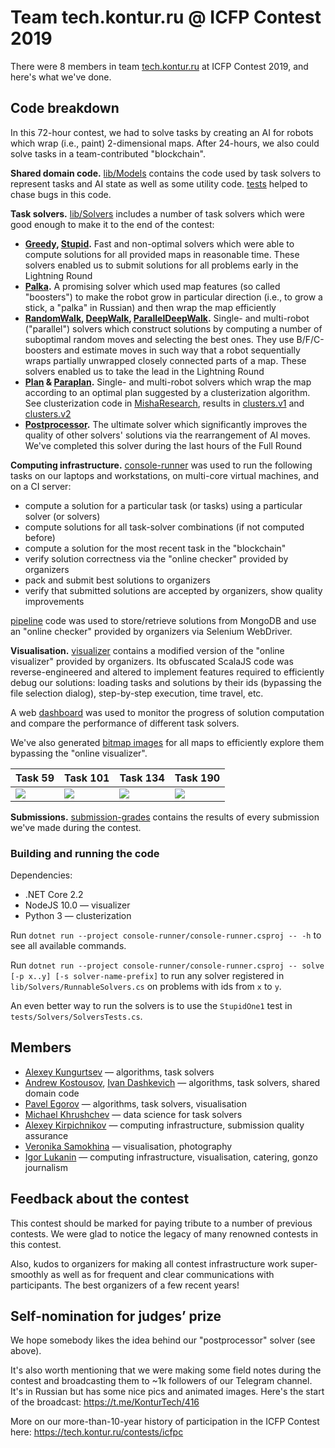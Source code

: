 # Team tech.kontur.ru @ ICFP Contest 2019

There were 8 members in team [tech.kontur.ru](https://tech.kontur.ru) at ICFP Contest 2019, and here's what we've done.

## Code breakdown

In this 72-hour contest, we had to solve tasks by creating an AI for robots which wrap (i.e., paint) 2-dimensional maps. After 24-hours, we also could solve tasks in a team-contributed "blockchain". 

**Shared domain code.** [lib/Models](./lib/Models) contains the code used by task solvers to represent tasks and AI state as well as some utility code. [tests](./tests/) helped to chase bugs in this code.

**Task solvers.** [lib/Solvers](./lib/Solvers) includes a number of task solvers which were good enough to make it to the end of the contest:

* **[Greedy](./lib/Solvers/GreedySolver.cs), [Stupid](./lib/Solvers/StupidSolver.cs).** Fast and non-optimal solvers which were able to compute solutions for all provided maps in reasonable time. These solvers enabled us to submit solutions for all problems early in the Lightning Round
* **[Palka](./lib/Solvers/PalkaSolver.cs).** A promising solver which used map features (so called "boosters") to make the robot grow in particular direction (i.e., to grow a stick, a "palka" in Russian) and then wrap the map efficiently 
* **[RandomWalk](./lib/Solvers/RandomWalk/RandomWalkSolver.cs), [DeepWalk](./lib/Solvers/RandomWalk/DeepWalkSolver.cs), [ParallelDeepWalk](./lib/Solvers/RandomWalk/ParallelDeepWalkSolver.cs).** Single- and multi-robot ("parallel") solvers which construct solutions by computing a number of suboptimal random moves and selecting the best ones. They use B/F/C-boosters and estimate moves in such way that a robot sequentially wraps partially unwrapped closely connected parts of a map. These solvers enabled us to take the lead in the Lightning Round
* **[Plan](./lib/Solvers/RandomWalk/PlanSolver.cs) & [Paraplan](./lib/Solvers/RandomWalk/ParallelPlanSolver.cs).** Single- and multi-robot solvers which wrap the map according to an optimal plan suggested by a clusterization algorithm. See clusterization code in [MishaResearch](./MishaResearch/), results in [clusters.v1](./clusters.v1/) and [clusters.v2](./clusters.v2/)
* **[Postprocessor](./lib/Solvers/Postprocess/).** The ultimate solver which significantly improves the quality of other solvers' solutions via the rearrangement of AI moves. We've completed this solver during the last hours of the Full Round

**Computing infrastructure.** [console-runner](./console-runner/) was used to run the following tasks on our laptops and workstations, on multi-core virtual machines, and on a CI server:

* compute a solution for a particular task (or tasks) using a particular solver (or solvers)
* compute solutions for all task-solver combinations (if not computed before)
* compute a solution for the most recent task in the "blockchain"
* verify solution correctness via the "online checker" provided by organizers
* pack and submit best solutions to organizers
* verify that submitted solutions are accepted by organizers, show quality improvements

[pipeline](./pipeline/) code was used to store/retrieve solutions from MongoDB and use an "online checker" provided by organizers via Selenium WebDriver.

**Visualisation.** [visualizer](./visualizer/) contains a modified version of the "online visualizer" provided by organizers. Its obfuscated ScalaJS code was reverse-engineered and altered to implement features required to efficiently debug our solutions: loading tasks and solutions by their ids (bypassing the file selection dialog), step-by-step execution, time travel, etc.

A web [dashboard](./dashboard/) was used to monitor the progress of solution computation and compare the performance of different task solvers.

We've also generated [bitmap images](./problems/all/images/) for all maps to efficiently explore them bypassing the "online visualizer".

| Task 59 | Task 101 | Task 134 | Task 190 |
| - | - | - | - |
| ![](./raw/master/problems/all/images/59.png) | ![](./raw/master/problems/all/images/101.png) | ![](./raw/master/problems/all/images/134.png) | ![](./raw/master/problems/all/images/190.png) |

**Submissions.** [submission-grades](./submission-grades/) contains the results of every submission we've made during the contest.

### Building and running the code

Dependencies:
* .NET Core 2.2
* NodeJS 10.0 — visualizer
* Python 3 — clusterization

Run `dotnet run --project console-runner/console-runner.csproj -- -h` to see all available commands.

Run `dotnet run --project console-runner/console-runner.csproj -- solve [-p x..y] [-s solver-name-prefix]` to run any solver registered in `lib/Solvers/RunnableSolvers.cs` on problems with ids from `x` to `y`.

An even better way to run the solvers is to use the `StupidOne1` test in `tests/Solvers/SolversTests.cs`.

## Members

* [Alexey Kungurtsev](https://github.com/KungA) — algorithms, task solvers
* [Andrew Kostousov](https://github.com/AndrewKostousov), [Ivan Dashkevich](https://github.com/spaceorc) — algorithms, task solvers, shared domain code
* [Pavel Egorov](https://github.com/xoposhiy) — algorithms, task solvers, visualisation
* [Michael Khrushchev](https://github.com/MichaelEk) — data science for task solvers
* [Alexey Kirpichnikov](https://github.com/beevee) — computing infrastructure, submission quality assurance
* [Veronika Samokhina](https://github.com/aminopyridin) — visualisation, photography
* [Igor Lukanin](https://github.com/igorlukanin) — computing infrastructure, visualisation, catering, gonzo journalism

## Feedback about the contest

This contest should be marked for paying tribute to a number of previous contests. We were glad to notice the legacy of many renowned contests in this contest.

Also, kudos to organizers for making all contest infrastructure work super-smoothly as well as for frequent and clear communications with participants. The best organizers of a few recent years!

## Self-nomination for judges’ prize

We hope somebody likes the idea behind our "postprocessor" solver (see above).

It's also worth mentioning that we were making some field notes during the contest and broadcasting them to ~1k followers of our Telegram channel. It's in Russian but has some nice pics and animated images. Here's the start of the broadcast: https://t.me/KonturTech/416

More on our more-than-10-year history of participation in the ICFP Contest here: https://tech.kontur.ru/contests/icfpc